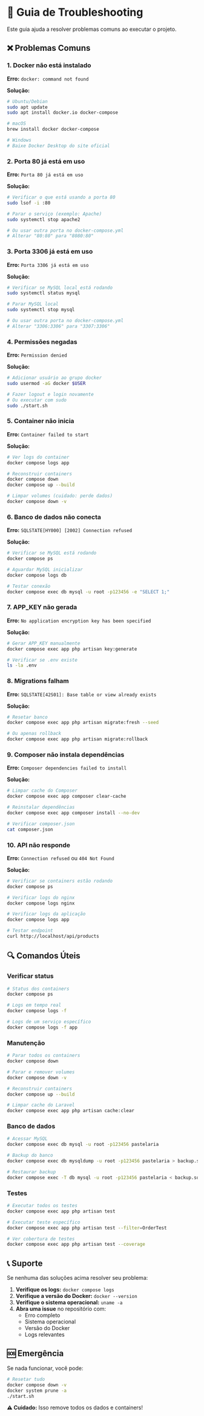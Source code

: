 # 🔧 Guia de Troubleshooting

Este guia ajuda a resolver problemas comuns ao executar o projeto.

## ❌ Problemas Comuns

### 1. Docker não está instalado
**Erro:** `docker: command not found`

**Solução:**
```bash
# Ubuntu/Debian
sudo apt update
sudo apt install docker.io docker-compose

# macOS
brew install docker docker-compose

# Windows
# Baixe Docker Desktop do site oficial
```

### 2. Porta 80 já está em uso
**Erro:** `Porta 80 já está em uso`

**Solução:**
```bash
# Verificar o que está usando a porta 80
sudo lsof -i :80

# Parar o serviço (exemplo: Apache)
sudo systemctl stop apache2

# Ou usar outra porta no docker-compose.yml
# Alterar "80:80" para "8080:80"
```

### 3. Porta 3306 já está em uso
**Erro:** `Porta 3306 já está em uso`

**Solução:**
```bash
# Verificar se MySQL local está rodando
sudo systemctl status mysql

# Parar MySQL local
sudo systemctl stop mysql

# Ou usar outra porta no docker-compose.yml
# Alterar "3306:3306" para "3307:3306"
```

### 4. Permissões negadas
**Erro:** `Permission denied`

**Solução:**
```bash
# Adicionar usuário ao grupo docker
sudo usermod -aG docker $USER

# Fazer logout e login novamente
# Ou executar com sudo
sudo ./start.sh
```

### 5. Container não inicia
**Erro:** `Container failed to start`

**Solução:**
```bash
# Ver logs do container
docker compose logs app

# Reconstruir containers
docker compose down
docker compose up --build

# Limpar volumes (cuidado: perde dados)
docker compose down -v
```

### 6. Banco de dados não conecta
**Erro:** `SQLSTATE[HY000] [2002] Connection refused`

**Solução:**
```bash
# Verificar se MySQL está rodando
docker compose ps

# Aguardar MySQL inicializar
docker compose logs db

# Testar conexão
docker compose exec db mysql -u root -p123456 -e "SELECT 1;"
```

### 7. APP_KEY não gerada
**Erro:** `No application encryption key has been specified`

**Solução:**
```bash
# Gerar APP_KEY manualmente
docker compose exec app php artisan key:generate

# Verificar se .env existe
ls -la .env
```

### 8. Migrations falham
**Erro:** `SQLSTATE[42S01]: Base table or view already exists`

**Solução:**
```bash
# Resetar banco
docker compose exec app php artisan migrate:fresh --seed

# Ou apenas rollback
docker compose exec app php artisan migrate:rollback
```

### 9. Composer não instala dependências
**Erro:** `Composer dependencies failed to install`

**Solução:**
```bash
# Limpar cache do Composer
docker compose exec app composer clear-cache

# Reinstalar dependências
docker compose exec app composer install --no-dev

# Verificar composer.json
cat composer.json
```

### 10. API não responde
**Erro:** `Connection refused` ou `404 Not Found`

**Solução:**
```bash
# Verificar se containers estão rodando
docker compose ps

# Verificar logs do nginx
docker compose logs nginx

# Verificar logs da aplicação
docker compose logs app

# Testar endpoint
curl http://localhost/api/products
```

## 🔍 Comandos Úteis

### Verificar status
```bash
# Status dos containers
docker compose ps

# Logs em tempo real
docker compose logs -f

# Logs de um serviço específico
docker compose logs -f app
```

### Manutenção
```bash
# Parar todos os containers
docker compose down

# Parar e remover volumes
docker compose down -v

# Reconstruir containers
docker compose up --build

# Limpar cache do Laravel
docker compose exec app php artisan cache:clear
```

### Banco de dados
```bash
# Acessar MySQL
docker compose exec db mysql -u root -p123456 pastelaria

# Backup do banco
docker compose exec db mysqldump -u root -p123456 pastelaria > backup.sql

# Restaurar backup
docker compose exec -T db mysql -u root -p123456 pastelaria < backup.sql
```

### Testes
```bash
# Executar todos os testes
docker compose exec app php artisan test

# Executar teste específico
docker compose exec app php artisan test --filter=OrderTest

# Ver cobertura de testes
docker compose exec app php artisan test --coverage
```

## 📞 Suporte

Se nenhuma das soluções acima resolver seu problema:

1. **Verifique os logs:** `docker compose logs`
2. **Verifique a versão do Docker:** `docker --version`
3. **Verifique o sistema operacional:** `uname -a`
4. **Abra uma issue** no repositório com:
   - Erro completo
   - Sistema operacional
   - Versão do Docker
   - Logs relevantes

## 🆘 Emergência

Se nada funcionar, você pode:

```bash
# Resetar tudo
docker compose down -v
docker system prune -a
./start.sh
```

**⚠️ Cuidado:** Isso remove todos os dados e containers! 